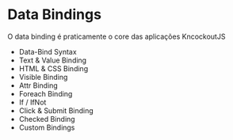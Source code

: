 # Data Bindings

O data binding é praticamente o core das aplicações KncockoutJS

- Data-Bind Syntax
- Text & Value Binding
- HTML & CSS Binding
- Visible Binding
- Attr Binding
- Foreach Binding
- If / IfNot
- Click & Submit Binding
- Checked Binding
- Custom Bindings
